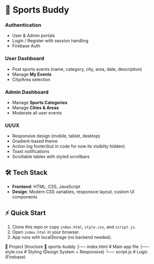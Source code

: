 # 🏀 Sports Buddy

### Authentication

- User & Admin portals
- Login / Register with session handling
- Firebase Auth

### User Dashboard

- Post sports events (name, category, city, area, date, description)
- Manage **My Events**
- City/Area selection

### Admin Dashboard

- Manage **Sports Categories**
- Manage **Cities & Areas**
- Moderate all user events

### UI/UX

- Responsive design (mobile, tablet, desktop)
- Gradient-based theme
- Action log footer(but in code for now its visiblity hidden)
- Toast notifications
- Scrollable tables with styled scrollbars

## 🛠️ Tech Stack

- **Frontend**: HTML, CSS, JavaScript
- **Design**: Modern CSS variables, responsive layout, custom UI components

## ⚡ Quick Start

1. Clone this repo or copy `index.html`, `style.css`, and `script.js`.
2. Open `index.html` in your browser.
3. App runs with localStorage (no backend needed).

📂 Project Structure
📁 sports-buddy
├── index.html # Main app file
├── style.css # Styling (Design System + Responsive)
└── script.js # Logic (Firebase)
